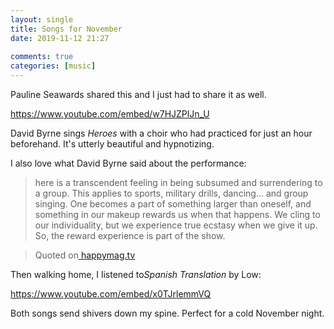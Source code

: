 ```yaml
---  
layout: single  
title: Songs for November  
date: 2019-11-12 21:27  
  
comments: true  
categories: [music]  
---  
```

Pauline Seawards shared this and I just had to share it as well.

https://www.youtube.com/embed/w7HJZPlJn_U

David Byrne sings *Heroes* with a choir who had practiced for just an hour beforehand. It's utterly beautiful and hypnotizing.

I also love what David Byrne said about the performance:   

> here is a transcendent feeling in being subsumed and surrendering  to a group. This applies to sports, military drills, dancing… and group  singing. One becomes a part of something larger than oneself, and  something in our makeup rewards us when that happens. We cling to our  individuality, but we experience true ecstasy when we give it up. So,  the reward experience is part of the show.

> Quoted on<a href="https://happymag.tv/watch-david-byrne-perform-a-chilling-cover-bowies-heroes-backed-by-a-choir-of-strangers/"> happymag.tv</a>  

Then walking home, I listened to*Spanish Translation* by Low:

https://www.youtube.com/embed/x0TJrlemmVQ

Both songs send shivers down my spine. Perfect for a cold November night.  
